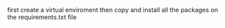 first create a virtual enviroment then copy and install all the packages on the requirements.txt file 
